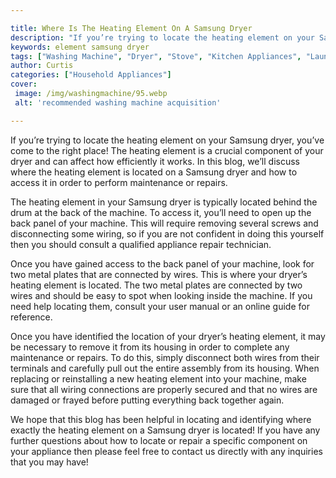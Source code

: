 ```yaml
---

title: Where Is The Heating Element On A Samsung Dryer
description: "If you’re trying to locate the heating element on your Samsung dryer, you’ve come to the right place! The heating element is a cru...keep going and find out"
keywords: element samsung dryer
tags: ["Washing Machine", "Dryer", "Stove", "Kitchen Appliances", "Laundry Appliances", "Appliance Brand"]
author: Curtis
categories: ["Household Appliances"]
cover: 
 image: /img/washingmachine/95.webp
 alt: 'recommended washing machine acquisition'

---
```


If you’re trying to locate the heating element on your Samsung dryer, you’ve come to the right place! The heating element is a crucial component of your dryer and can affect how efficiently it works. In this blog, we’ll discuss where the heating element is located on a Samsung dryer and how to access it in order to perform maintenance or repairs. 

The heating element in your Samsung dryer is typically located behind the drum at the back of the machine. To access it, you’ll need to open up the back panel of your machine. This will require removing several screws and disconnecting some wiring, so if you are not confident in doing this yourself then you should consult a qualified appliance repair technician. 

Once you have gained access to the back panel of your machine, look for two metal plates that are connected by wires. This is where your dryer’s heating element is located. The two metal plates are connected by two wires and should be easy to spot when looking inside the machine. If you need help locating them, consult your user manual or an online guide for reference. 

Once you have identified the location of your dryer’s heating element, it may be necessary to remove it from its housing in order to complete any maintenance or repairs. To do this, simply disconnect both wires from their terminals and carefully pull out the entire assembly from its housing. When replacing or reinstalling a new heating element into your machine, make sure that all wiring connections are properly secured and that no wires are damaged or frayed before putting everything back together again. 

We hope that this blog has been helpful in locating and identifying where exactly the heating element on a Samsung dryer is located! If you have any further questions about how to locate or repair a specific component on your appliance then please feel free to contact us directly with any inquiries that you may have!
